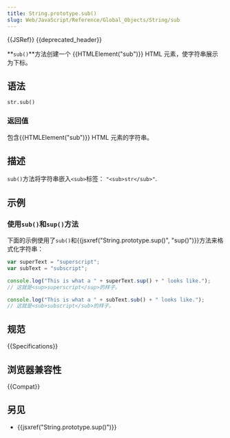 ```yaml
---
title: String.prototype.sub()
slug: Web/JavaScript/Reference/Global_Objects/String/sub
---
```


{{JSRef}} {{deprecated_header}}

**`sub()`**方法创建一个 {{HTMLElement("sub")}} HTML 元素，使字符串展示为下标。

## 语法

```plain
str.sub()
```

### 返回值

包含{{HTMLElement("sub")}} HTML 元素的字符串。

## 描述

`sub()`方法将字符串嵌入`<sub>`标签： `"<sub>str</sub>"`.

## 示例

### 使用`sub()`和`sup()`方法

下面的示例使用了`sub()`和{{jsxref("String.prototype.sup()", "sup()")}}方法来格式化字符串：

```js
var superText = "superscript";
var subText = "subscript";

console.log("This is what a " + superText.sup() + " looks like.");
// 这就是<sup>superscript</sup>的样子。

console.log("This is what a " + subText.sub() + " looks like.");
// 这就是<sub>subscript</sub>的样子。
```

## 规范

{{Specifications}}

## 浏览器兼容性

{{Compat}}

## 另见

- {{jsxref("String.prototype.sup()")}}

